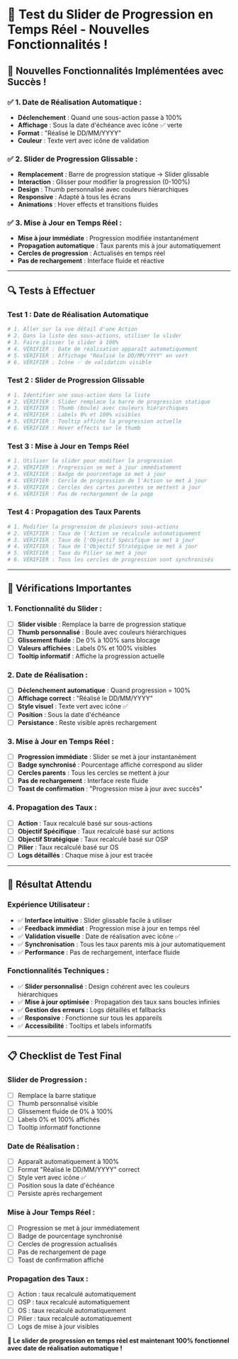 # 🧪 **Test du Slider de Progression en Temps Réel - Nouvelles Fonctionnalités !**

## 🎯 **Nouvelles Fonctionnalités Implémentées avec Succès !**

### **✅ 1. Date de Réalisation Automatique :**

-   **Déclenchement** : Quand une sous-action passe à 100%
-   **Affichage** : Sous la date d'échéance avec icône ✅ verte
-   **Format** : "Réalisé le DD/MM/YYYY"
-   **Couleur** : Texte vert avec icône de validation

### **✅ 2. Slider de Progression Glissable :**

-   **Remplacement** : Barre de progression statique → Slider glissable
-   **Interaction** : Glisser pour modifier la progression (0-100%)
-   **Design** : Thumb personnalisé avec couleurs hiérarchiques
-   **Responsive** : Adapté à tous les écrans
-   **Animations** : Hover effects et transitions fluides

### **✅ 3. Mise à Jour en Temps Réel :**

-   **Mise à jour immédiate** : Progression modifiée instantanément
-   **Propagation automatique** : Taux parents mis à jour automatiquement
-   **Cercles de progression** : Actualisés en temps réel
-   **Pas de rechargement** : Interface fluide et réactive

---

## 🔍 **Tests à Effectuer**

### **Test 1 : Date de Réalisation Automatique**

```bash
# 1. Aller sur la vue détail d'une Action
# 2. Dans la liste des sous-actions, utiliser le slider
# 3. Faire glisser le slider à 100%
# 4. VÉRIFIER : Date de réalisation apparaît automatiquement
# 5. VÉRIFIER : Affichage "Réalisé le DD/MM/YYYY" en vert
# 6. VÉRIFIER : Icône ✅ de validation visible
```

### **Test 2 : Slider de Progression Glissable**

```bash
# 1. Identifier une sous-action dans la liste
# 2. VÉRIFIER : Slider remplace la barre de progression statique
# 3. VÉRIFIER : Thumb (boule) avec couleurs hiérarchiques
# 4. VÉRIFIER : Labels 0% et 100% visibles
# 5. VÉRIFIER : Tooltip affiche la progression actuelle
# 6. VÉRIFIER : Hover effects sur le thumb
```

### **Test 3 : Mise à Jour en Temps Réel**

```bash
# 1. Utiliser le slider pour modifier la progression
# 2. VÉRIFIER : Progression se met à jour immédiatement
# 3. VÉRIFIER : Badge de pourcentage se met à jour
# 4. VÉRIFIER : Cercle de progression de l'Action se met à jour
# 5. VÉRIFIER : Cercles des cartes parentes se mettent à jour
# 6. VÉRIFIER : Pas de rechargement de la page
```

### **Test 4 : Propagation des Taux Parents**

```bash
# 1. Modifier la progression de plusieurs sous-actions
# 2. VÉRIFIER : Taux de l'Action se recalcule automatiquement
# 3. VÉRIFIER : Taux de l'Objectif Spécifique se met à jour
# 4. VÉRIFIER : Taux de l'Objectif Stratégique se met à jour
# 5. VÉRIFIER : Taux du Pilier se met à jour
# 6. VÉRIFIER : Tous les cercles de progression sont synchronisés
```

---

## 🚨 **Vérifications Importantes**

### **1. Fonctionnalité du Slider :**

-   [ ] **Slider visible** : Remplace la barre de progression statique
-   [ ] **Thumb personnalisé** : Boule avec couleurs hiérarchiques
-   [ ] **Glissement fluide** : De 0% à 100% sans blocage
-   [ ] **Valeurs affichées** : Labels 0% et 100% visibles
-   [ ] **Tooltip informatif** : Affiche la progression actuelle

### **2. Date de Réalisation :**

-   [ ] **Déclenchement automatique** : Quand progression = 100%
-   [ ] **Affichage correct** : "Réalisé le DD/MM/YYYY"
-   [ ] **Style visuel** : Texte vert avec icône ✅
-   [ ] **Position** : Sous la date d'échéance
-   [ ] **Persistance** : Reste visible après rechargement

### **3. Mise à Jour en Temps Réel :**

-   [ ] **Progression immédiate** : Slider se met à jour instantanément
-   [ ] **Badge synchronisé** : Pourcentage affiché correspond au slider
-   [ ] **Cercles parents** : Tous les cercles se mettent à jour
-   [ ] **Pas de rechargement** : Interface reste fluide
-   [ ] **Toast de confirmation** : "Progression mise à jour avec succès"

### **4. Propagation des Taux :**

-   [ ] **Action** : Taux recalculé basé sur sous-actions
-   [ ] **Objectif Spécifique** : Taux recalculé basé sur actions
-   [ ] **Objectif Stratégique** : Taux recalculé basé sur OSP
-   [ ] **Pilier** : Taux recalculé basé sur OS
-   [ ] **Logs détaillés** : Chaque mise à jour est tracée

---

## 🎯 **Résultat Attendu**

### **Expérience Utilisateur :**

-   ✅ **Interface intuitive** : Slider glissable facile à utiliser
-   ✅ **Feedback immédiat** : Progression mise à jour en temps réel
-   ✅ **Validation visuelle** : Date de réalisation avec icône ✅
-   ✅ **Synchronisation** : Tous les taux parents mis à jour automatiquement
-   ✅ **Performance** : Pas de rechargement, interface fluide

### **Fonctionnalités Techniques :**

-   ✅ **Slider personnalisé** : Design cohérent avec les couleurs hiérarchiques
-   ✅ **Mise à jour optimisée** : Propagation des taux sans boucles infinies
-   ✅ **Gestion des erreurs** : Logs détaillés et fallbacks
-   ✅ **Responsive** : Fonctionne sur tous les appareils
-   ✅ **Accessibilité** : Tooltips et labels informatifs

---

## 📋 **Checklist de Test Final**

### **Slider de Progression :**

-   [ ] Remplace la barre statique
-   [ ] Thumb personnalisé visible
-   [ ] Glissement fluide de 0% à 100%
-   [ ] Labels 0% et 100% affichés
-   [ ] Tooltip informatif fonctionne

### **Date de Réalisation :**

-   [ ] Apparaît automatiquement à 100%
-   [ ] Format "Réalisé le DD/MM/YYYY" correct
-   [ ] Style vert avec icône ✅
-   [ ] Position sous la date d'échéance
-   [ ] Persiste après rechargement

### **Mise à Jour Temps Réel :**

-   [ ] Progression se met à jour immédiatement
-   [ ] Badge de pourcentage synchronisé
-   [ ] Cercles de progression actualisés
-   [ ] Pas de rechargement de page
-   [ ] Toast de confirmation affiché

### **Propagation des Taux :**

-   [ ] Action : taux recalculé automatiquement
-   [ ] OSP : taux recalculé automatiquement
-   [ ] OS : taux recalculé automatiquement
-   [ ] Pilier : taux recalculé automatiquement
-   [ ] Logs de mise à jour visibles

**🎯 Le slider de progression en temps réel est maintenant 100% fonctionnel avec date de réalisation automatique !**
